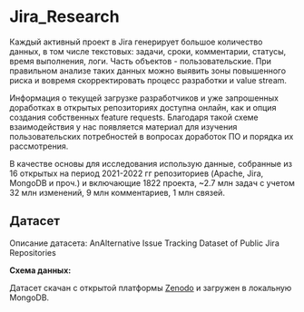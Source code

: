 # Jira_Research
Каждый активный проект в Jira генерирует большое количество данных, в том числе текстовых: задачи, сроки, комментарии, статусы, время выполнения, логи. Часть объектов - пользовательские. При правильном анализе таких данных можно выявить зоны повышенного риска и вовремя скорректировать процесс разработки и value stream. 

Информация о текущей загрузке разработчиков и уже запрошенных доработках в открытых репозиториях доступна онлайн, как и опция создания собственных feature requests. Благодаря такой схеме взаимодействия у нас появляется материал для изучения пользовательских потребностей в вопросах доработок ПО и порядка их рассмотрения.

В качестве основы для исследования использую данные, собранные из 16 открытых на период 2021-2022 гг репозиториев (Apache, Jira, MongoDB и проч.) и включающие 1822 проекта, ~2.7 млн задач с учетом 32 млн изменений, 9 млн комментариев, 1 млн связей.

## Датасет
Описание датасета: AnAlternative Issue Tracking Dataset of Public Jira Repositories

**Схема данных:**


Датасет скачан с открытой платформы [Zenodo]([url](https://zenodo.org/records/7182101)) и загружен в локальную MongoDB.
